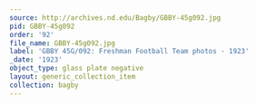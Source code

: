 ```yaml
---
source: http://archives.nd.edu/Bagby/GBBY-45g092.jpg
pid: GBBY-45g092
order: '92'
file_name: GBBY-45g092.jpg
label: 'GBBY 45G/092: Freshman Football Team photos - 1923'
_date: '1923'
object_type: glass plate negative
layout: generic_collection_item
collection: bagby
---
```

